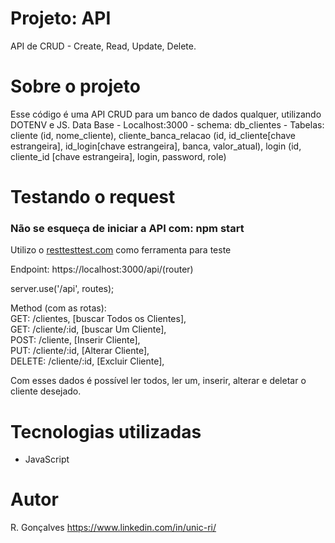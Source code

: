 # Projeto: API

API de CRUD - Create, Read, Update, Delete.

# Sobre o projeto

Esse código é uma API CRUD para um banco de dados qualquer, utilizando DOTENV e JS.
Data Base - Localhost:3000 - schema: db_clientes - Tabelas: cliente (id, nome_cliente), cliente_banca_relacao (id, id_cliente[chave estrangeira], id_login[chave estrangeira], banca, valor_atual), login (id, cliente_id [chave estrangeira], login, password, role)

# Testando o request

### Não se esqueça de iniciar a API com: npm start

Utilizo o [resttesttest.com](https://resttesttest.com/ "request test") como ferramenta para teste

Endpoint: https://localhost:3000/api/(router)</br>

server.use('/api', routes);</br>

Method (com as rotas):</br>
GET: /clientes, [buscar Todos os Clientes],</br>
GET: /cliente/:id, [buscar Um Cliente],</br>
POST: /cliente, [Inserir Cliente],</br>
PUT: /cliente/:id, [Alterar Cliente],</br>
DELETE: /cliente/:id, [Excluir Cliente],

Com esses dados é possível ler todos, ler um, inserir, alterar e deletar o cliente desejado.

# Tecnologias utilizadas

- JavaScript

# Autor

R. Gonçalves
https://www.linkedin.com/in/unic-ri/
